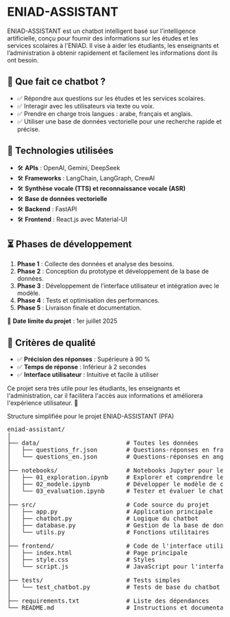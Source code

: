 # ENIAD-ASSISTANT

ENIAD-ASSISTANT est un chatbot intelligent basé sur l'intelligence artificielle, conçu pour fournir des informations sur les études et les services scolaires à l'ENIAD. Il vise à aider les étudiants, les enseignants et l’administration à obtenir rapidement et facilement les informations dont ils ont besoin.

## 📌 Que fait ce chatbot ?

- ✅ Répondre aux questions sur les études et les services scolaires.
- ✅ Interagir avec les utilisateurs via texte ou voix.
- ✅ Prendre en charge trois langues : arabe, français et anglais.
- ✅ Utiliser une base de données vectorielle pour une recherche rapide et précise.

## 🔧 Technologies utilisées

- 🛠 **APIs** : OpenAI, Gemini, DeepSeek
- 🛠 **Frameworks** : LangChain, LangGraph, CrewAI
- 🛠 **Synthèse vocale (TTS) et reconnaissance vocale (ASR)**
- 🛠 **Base de données vectorielle**
- 🛠 **Backend** : FastAPI
- 🛠 **Frontend** : React.js avec Material-UI

## ⏳ Phases de développement

1. **Phase 1** : Collecte des données et analyse des besoins.
2. **Phase 2** : Conception du prototype et développement de la base de données.
3. **Phase 3** : Développement de l’interface utilisateur et intégration avec le modèle.
4. **Phase 4** : Tests et optimisation des performances.
5. **Phase 5** : Livraison finale et documentation.

📅 **Date limite du projet** : 1er juillet 2025

## 🎯 Critères de qualité

- ✅ **Précision des réponses** : Supérieure à 90 %
- ✅ **Temps de réponse** : Inférieur à 2 secondes
- ✅ **Interface utilisateur** : Intuitive et facile à utiliser

Ce projet sera très utile pour les étudiants, les enseignants et l'administration, car il facilitera l'accès aux informations et améliorera l'expérience utilisateur. 🚀


Structure simplifiée pour le projet ENIAD-ASSISTANT (PFA)
<pre>
eniad-assistant/
│
├── data/                        # Toutes les données
│   ├── questions_fr.json        # Questions-réponses en français
│   └── questions_en.json        # Questions-réponses en anglais
│
├── notebooks/                   # Notebooks Jupyter pour le développement
│   ├── 01_exploration.ipynb     # Explorer et comprendre les données
│   ├── 02_modele.ipynb          # Développer le modèle de chatbot
│   └── 03_evaluation.ipynb      # Tester et évaluer le chatbot
│
├── src/                         # Code source du projet
│   ├── app.py                   # Application principale
│   ├── chatbot.py               # Logique du chatbot
│   ├── database.py              # Gestion de la base de données
│   └── utils.py                 # Fonctions utilitaires
│
├── frontend/                    # Code de l'interface utilisateur
│   ├── index.html               # Page principale
│   ├── style.css                # Styles
│   └── script.js                # JavaScript pour l'interface
│
├── tests/                       # Tests simples
│   └── test_chatbot.py          # Tests de base du chatbot
│
├── requirements.txt             # Liste des dépendances
└── README.md                    # Instructions et documentation </pre>
